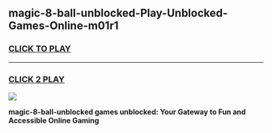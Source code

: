 
## magic-8-ball-unblocked-Play-Unblocked-Games-Online-m01r1
<h3>
<a href="https://premium76.site?title=magic-8-ball-unblocked&ref=25A">CLICK TO PLAY</a></h3>
<hr>

<h3>
<a href="https://premium76.site?title=magic-8-ball-unblocked&ref=25A">CLICK 2 PLAY</a>
  
</h3>

<a href="https://premium76.site?title=magic-8-ball-unblocked&ref=25A"><img src="https://clearcache.store/games.png"></a>


**magic-8-ball-unblocked games unblocked: Your Gateway to Fun and Accessible Online Gaming**

